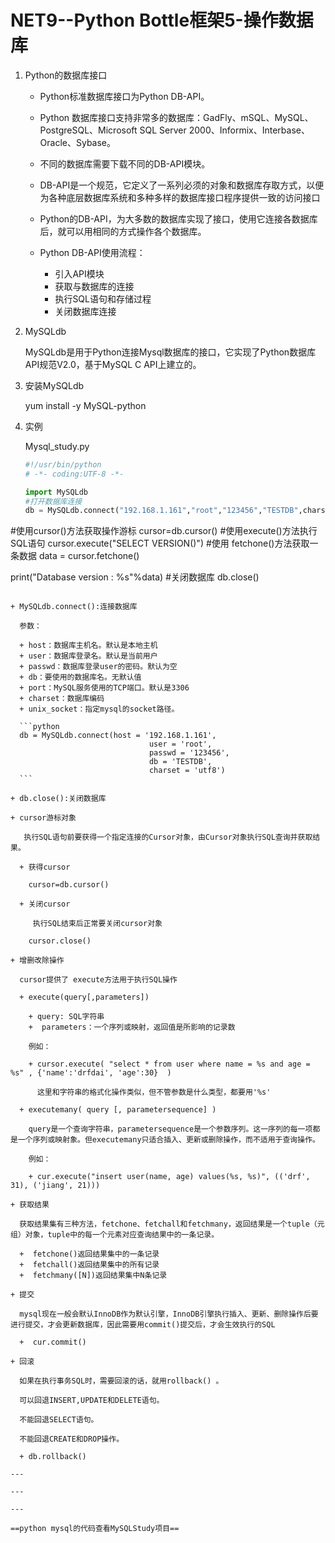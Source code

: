 # NET9--Python Bottle框架5-操作数据库

1. Python的数据库接口

   + Python标准数据库接口为Python DB-API。

   + Python 数据库接口支持非常多的数据库：GadFly、mSQL、MySQL、PostgreSQL、Microsoft SQL Server 2000、Informix、Interbase、Oracle、Sybase。
   + 不同的数据库需要下载不同的DB-API模块。
   + DB-API是一个规范，它定义了一系列必须的对象和数据库存取方式，以便为各种底层数据库系统和多种多样的数据库接口程序提供一致的访问接口
   + Python的DB-API，为大多数的数据库实现了接口，使用它连接各数据库后，就可以用相同的方式操作各个数据库。
   + Python DB-API使用流程：
     + 引入API模块
     + 获取与数据库的连接
     + 执行SQL语句和存储过程
     + 关闭数据库连接

2. MySQLdb

   MySQLdb是用于Python连接Mysql数据库的接口，它实现了Python数据库API规范V2.0，基于MySQL C API上建立的。

3. 安装MySQLdb

   yum install -y MySQL-python

1. 实例

   Mysql_study.py

   ```python
   #!/usr/bin/python
   # -*- coding:UTF-8 -*-
   
   import MySQLdb
   #打开数据库连接
   db = MySQLdb.connect("192.168.1.161","root","123456","TESTDB",charset="utf8")
#使用cursor()方法获取操作游标
   cursor=db.cursor()
   #使用execute()方法执行SQL语句
   cursor.execute("SELECT VERSION()")
   #使用 fetchone()方法获取一条数据
   data = cursor.fetchone()
   
   print("Database version : %s"%data)
#关闭数据库
   db.close()
   
   ```
   
   + MySQLdb.connect():连接数据库
   
     参数：
   
     + host：数据库主机名。默认是本地主机
     + user：数据库登录名。默认是当前用户
     + passwd：数据库登录user的密码。默认为空
     + db：要使用的数据库名。无默认值
     + port：MySQL服务使用的TCP端口。默认是3306
     + charset：数据库编码
     + unix_socket：指定mysql的socket路径。
   
     ```python
     db = MySQLdb.connect(host = '192.168.1.161',
                                  user = 'root',
                                  passwd = '123456',
                                  db = 'TESTDB',
                                  charset = 'utf8')
     ```
   
   + db.close():关闭数据库
   
   + cursor游标对象
   
      执行SQL语句前要获得一个指定连接的Cursor对象，由Cursor对象执行SQL查询并获取结果。 
   
     + 获得cursor
   
       cursor=db.cursor()
   
     + 关闭cursor
   
        执行SQL结束后正常要关闭cursor对象 
   
       cursor.close()
   
   + 增删改除操作
   
     cursor提供了 execute方法用于执行SQL操作 
   
     + execute(query[,parameters])
   
       + query: SQL字符串 
       +  parameters：一个序列或映射，返回值是所影响的记录数 
   
       例如：
   
       + cursor.execute( "select * from user where name = %s and age = %s" , {'name':'drfdai', 'age':30}  ) 
   
         这里和字符串的格式化操作类似，但不管参数是什么类型，都要用'%s' 
   
     + executemany( query [, parametersequence] )
   
       query是一个查询字符串，parametersequence是一个参数序列。这一序列的每一项都是一个序列或映射象。但executemany只适合插入、更新或删除操作，而不适用于查询操作。 
   
       例如：
   
       + cur.execute("insert user(name, age) values(%s, %s)", (('drf', 31), ('jiang', 21))) 
   
   + 获取结果
   
     获取结果集有三种方法，fetchone、fetchall和fetchmany，返回结果是一个tuple（元组）对象，tuple中的每一个元素对应查询结果中的一条记录。 
   
     +  fetchone()返回结果集中的一条记录 
     +  fetchall()返回结果集中的所有记录 
     +  fetchmany([N])返回结果集中N条记录 
   
   + 提交
   
     mysql现在一般会默认InnoDB作为默认引擎，InnoDB引擎执行插入、更新、删除操作后要进行提交，才会更新数据库，因此需要用commit()提交后，才会生效执行的SQL 
   
     +  cur.commit() 
   
   + 回滚
   
     如果在执行事务SQL时，需要回滚的话，就用rollback() 。
   
     可以回退INSERT,UPDATE和DELETE语句。
   
     不能回退SELECT语句。
     
     不能回退CREATE和DROP操作。
     
     + db.rollback()

---

---

---

==python mysql的代码查看MySQLStudy项目==







